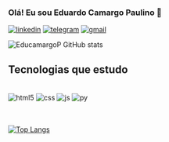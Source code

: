 ### Olá! Eu sou Eduardo Camargo Paulino 🤚

[![linkedin](https://img.shields.io/badge/LinkedIn-0077B5?style=for-the-badge&logo=linkedin&logoColor=white)](https://www.linkedin.com/in/eduardo-camargo-53475b232/)
[![telegram](https://img.shields.io/badge/Telegram-2CA5E0?style=for-the-badge&logo=telegram&logoColor=white)](@educamargoP)
[![gmail](https://img.shields.io/badge/Gmail-D14836?style=for-the-badge&logo=gmail&logoColor=white)](eduardocamargo24358@gmail.com)





![EducamargoP
 GitHub stats](https://github-readme-stats.vercel.app/api?username=EducamargoP&show_icons=true&theme=radical)
 
 ## Tecnologias que estudo
 <div style="display: inline_block"><br/>
    
  <img align="center" alt="html5" src="https://img.shields.io/badge/HTML5-E34F26?style=for-the-badge&logo=html5&logoColor=white">
                                       
 <img align="center" alt="css" src="https://img.shields.io/badge/CSS3-1572B6?style=for-the-badge&logo=css3&logoColor=white">
  
   <img align="center" alt="js" src="https://img.shields.io/badge/JavaScript-F7DF1E?style=for-the-badge&logo=javascript&logoColor=black">
  
  <img align="center" alt="py" src="https://img.shields.io/badge/Python-14354C?style=for-the-badge&logo=python&logoColor=white">
 
  
 <br><br> [![Top Langs](https://github-readme-stats.vercel.app/api/top-langs/?username=EducamargoP&layout=compact)](https://github.com/anuraghazra/github-readme-stats)
  
  
  
 
